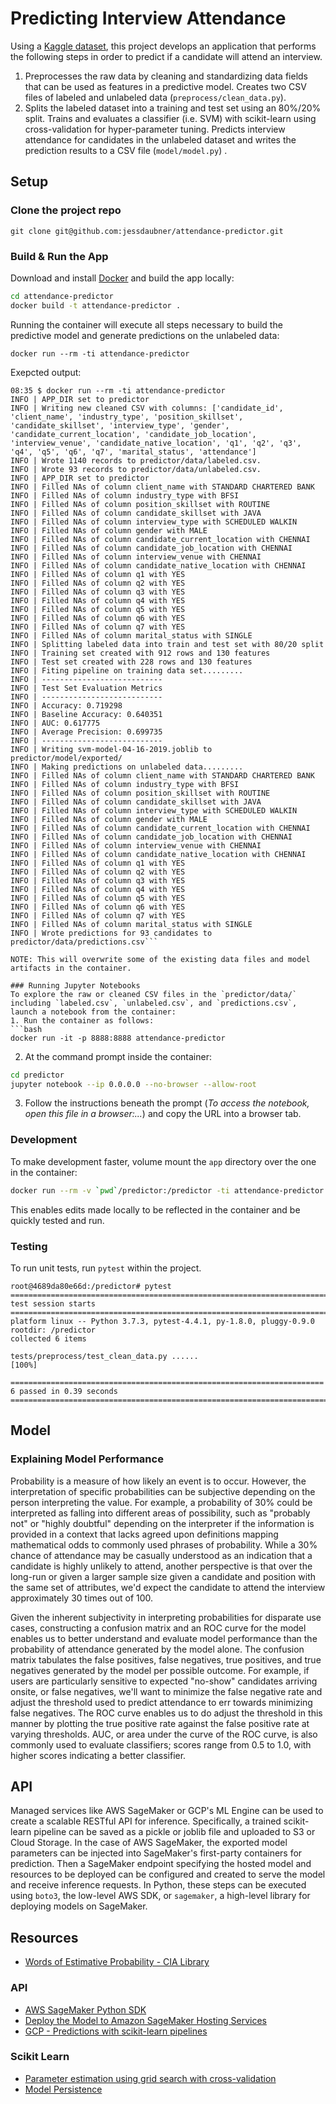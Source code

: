# Predicting Interview Attendance
Using a [Kaggle dataset](https://www.kaggle.com/vishnusraghavan/the-interview-attendance-problem/data), this project develops an application that performs the following steps in order to predict if a candidate will attend an interview.
1. Preprocesses the raw data by cleaning and standardizing data fields that can be used as features in a predictive model. Creates two CSV files of labeled and unlabeled data (`preprocess/clean_data.py`).
2. Splits the labeled dataset into a training and test set using an 80%/20% split. Trains and evaluates a classifier (i.e. SVM) with scikit-learn using cross-validation for hyper-parameter tuning. Predicts interview attendance for candidates in the unlabeled dataset and writes the prediction results to a CSV file (`model/model.py`) .

## Setup
### Clone the project repo
`git clone git@github.com:jessdaubner/attendance-predictor.git`

### Build & Run the App
Download and install [Docker](https://www.docker.com/get-started) and build the app locally:
```bash
cd attendance-predictor
docker build -t attendance-predictor .
```

Running the container will execute all steps necessary to build the predictive model and generate predictions on the unlabeled data:
```
docker run --rm -ti attendance-predictor
```
Exepcted output:
```
08:35 $ docker run --rm -ti attendance-predictor
INFO | APP_DIR set to predictor
INFO | Writing new cleaned CSV with columns: ['candidate_id', 'client_name', 'industry_type', 'position_skillset', 'candidate_skillset', 'interview_type', 'gender', 'candidate_current_location', 'candidate_job_location', 'interview_venue', 'candidate_native_location', 'q1', 'q2', 'q3', 'q4', 'q5', 'q6', 'q7', 'marital_status', 'attendance']
INFO | Wrote 1140 records to predictor/data/labeled.csv.
INFO | Wrote 93 records to predictor/data/unlabeled.csv.
INFO | APP_DIR set to predictor
INFO | Filled NAs of column client_name with STANDARD CHARTERED BANK
INFO | Filled NAs of column industry_type with BFSI
INFO | Filled NAs of column position_skillset with ROUTINE
INFO | Filled NAs of column candidate_skillset with JAVA
INFO | Filled NAs of column interview_type with SCHEDULED WALKIN
INFO | Filled NAs of column gender with MALE
INFO | Filled NAs of column candidate_current_location with CHENNAI
INFO | Filled NAs of column candidate_job_location with CHENNAI
INFO | Filled NAs of column interview_venue with CHENNAI
INFO | Filled NAs of column candidate_native_location with CHENNAI
INFO | Filled NAs of column q1 with YES
INFO | Filled NAs of column q2 with YES
INFO | Filled NAs of column q3 with YES
INFO | Filled NAs of column q4 with YES
INFO | Filled NAs of column q5 with YES
INFO | Filled NAs of column q6 with YES
INFO | Filled NAs of column q7 with YES
INFO | Filled NAs of column marital_status with SINGLE
INFO | Splitting labeled data into train and test set with 80/20 split
INFO | Training set created with 912 rows and 130 features
INFO | Test set created with 228 rows and 130 features
INFO | Fiting pipeline on training data set.........
INFO | ---------------------------
INFO | Test Set Evaluation Metrics
INFO | ---------------------------
INFO | Accuracy: 0.719298
INFO | Baseline Accuracy: 0.640351
INFO | AUC: 0.617775
INFO | Average Precision: 0.699735
INFO | ---------------------------
INFO | Writing svm-model-04-16-2019.joblib to predictor/model/exported/
INFO | Making predictions on unlabeled data.........
INFO | Filled NAs of column client_name with STANDARD CHARTERED BANK
INFO | Filled NAs of column industry_type with BFSI
INFO | Filled NAs of column position_skillset with ROUTINE
INFO | Filled NAs of column candidate_skillset with JAVA
INFO | Filled NAs of column interview_type with SCHEDULED WALKIN
INFO | Filled NAs of column gender with MALE
INFO | Filled NAs of column candidate_current_location with CHENNAI
INFO | Filled NAs of column candidate_job_location with CHENNAI
INFO | Filled NAs of column interview_venue with CHENNAI
INFO | Filled NAs of column candidate_native_location with CHENNAI
INFO | Filled NAs of column q1 with YES
INFO | Filled NAs of column q2 with YES
INFO | Filled NAs of column q3 with YES
INFO | Filled NAs of column q4 with YES
INFO | Filled NAs of column q5 with YES
INFO | Filled NAs of column q6 with YES
INFO | Filled NAs of column q7 with YES
INFO | Filled NAs of column marital_status with SINGLE
INFO | Wrote predictions for 93 candidates to predictor/data/predictions.csv```

NOTE: This will overwrite some of the existing data files and model artifacts in the container.

### Running Jupyter Notebooks
To explore the raw or cleaned CSV files in the `predictor/data/` including `labeled.csv`, `unlabeled.csv`, and `predictions.csv`, launch a notebook from the container:
1. Run the container as follows:
```bash
docker run -it -p 8888:8888 attendance-predictor
```
2. At the command prompt inside the container:
```bash
cd predictor
jupyter notebook --ip 0.0.0.0 --no-browser --allow-root
```
3. Follow the instructions beneath the prompt (_To access the notebook, open this file in a browser:..._) and copy the URL into a browser tab.

### Development
To make development faster, volume mount the `app` directory over the one in the container:
```bash
docker run --rm -v `pwd`/predictor:/predictor -ti attendance-predictor /bin/bash
```
This enables edits made locally to be reflected in the container and be quickly tested and run.

### Testing
To run unit tests, run `pytest` within the project.
```
root@4689da80e66d:/predictor# pytest
========================================================================= test session starts =========================================================================
platform linux -- Python 3.7.3, pytest-4.4.1, py-1.8.0, pluggy-0.9.0
rootdir: /predictor
collected 6 items

tests/preprocess/test_clean_data.py ......                                                                                                                      [100%]

====================================================================== 6 passed in 0.39 seconds =======================================================================
```

## Model

### Explaining Model Performance
Probability is a measure of how likely an event is to occur. However, the interpretation of specific probabilities can be subjective depending on the person interpreting the value. For example, a probability of 30% could be interpreted as falling into different areas of possibility, such as "probably not" or "highly doubtful" depending on the interpreter if the information is provided in a context that lacks agreed upon definitions mapping mathematical odds to commonly used phrases of probability. While a 30% chance of attendance may be casually understood as an indication that a candidate is highly unlikely to attend, another perspective is that over the long-run or given a larger sample size given a candidate and position with the same set of attributes, we'd expect the candidate to attend the interview approximately 30 times out of 100.

Given the inherent subjectivity in interpreting probabilities for disparate use cases, constructing a confusion matrix and an ROC curve for the model enables us to better understand and evaluate model performance than the probability of attendance generated by the model alone. The confusion matrix tabulates the false positives, false negatives, true positives, and true negatives generated by the model per possible outcome. For example, if users are particularly sensitive to expected "no-show" candidates arriving onsite, or false negatives, we'll want to minimize the false negative rate and adjust the threshold used to predict attendance to err towards minimizing false negatives. The ROC curve enables us to do adjust the threshold in this manner by plotting the true positive rate against the false positive rate at varying thresholds. AUC, or area under the curve of the ROC curve, is also commonly used to evaluate classifiers; scores range from 0.5 to 1.0, with higher scores indicating a better classifier.

## API
Managed services like AWS SageMaker or GCP's ML Engine can be used to create a scalable RESTful API for inference. Specifically, a trained scikit-learn pipeline can be saved as a pickle or joblib file and uploaded to S3 or Cloud Storage. In the case of AWS SageMaker, the exported model parameters can be injected into SageMaker's first-party containers for prediction. Then a SageMaker endpoint specifying the hosted model and resources to be deployed can be configured and created to serve the model and receive inference requests. In Python, these steps can be executed using `boto3`, the low-level AWS SDK, or `sagemaker`, a high-level library for deploying models on SageMaker.

## Resources
* [Words of Estimative Probability - CIA Library](https://www.cia.gov/library/center-for-the-study-of-intelligence/csi-publications/books-and-monographs/sherman-kent-and-the-board-of-national-estimates-collected-essays/6words.html)

### API
* [AWS SageMaker Python SDK](https://github.com/aws/sagemaker-python-sdk)
* [Deploy the Model to Amazon SageMaker Hosting Services](https://docs.aws.amazon.com/sagemaker/latest/dg/ex1-deploy-model.html)
* [GCP - Predictions with scikit-learn pipelines](https://cloud.google.com/ml-engine/docs/scikit/using-pipelines)

### Scikit Learn
* [Parameter estimation using grid search with cross-validation](https://scikit-learn.org/stable/auto_examples/model_selection/plot_grid_search_digits.html)
* [Model Persistence](https://scikit-learn.org/stable/modules/model_persistence.html)
